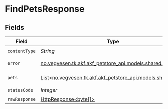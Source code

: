 # FindPetsResponse


## Fields

| Field                                                                                                                    | Type                                                                                                                     | Required                                                                                                                 | Description                                                                                                              |
| ------------------------------------------------------------------------------------------------------------------------ | ------------------------------------------------------------------------------------------------------------------------ | ------------------------------------------------------------------------------------------------------------------------ | ------------------------------------------------------------------------------------------------------------------------ |
| `contentType`                                                                                                            | *String*                                                                                                                 | :heavy_check_mark:                                                                                                       | N/A                                                                                                                      |
| `error`                                                                                                                  | [no.vegvesen.tk.akf.akf_petstore_api.models.shared.Error](../../models/shared/Error.md)                                  | :heavy_minus_sign:                                                                                                       | unexpected error                                                                                                         |
| `pets`                                                                                                                   | List<[no.vegvesen.tk.akf.akf_petstore_api.models.shared.Pet](../../models/shared/Pet.md)>                                | :heavy_minus_sign:                                                                                                       | pet response                                                                                                             |
| `statusCode`                                                                                                             | *Integer*                                                                                                                | :heavy_check_mark:                                                                                                       | N/A                                                                                                                      |
| `rawResponse`                                                                                                            | [HttpResponse<byte[]>](https://docs.oracle.com/en/java/javase/11/docs/api/java.net.http/java/net/http/HttpResponse.html) | :heavy_minus_sign:                                                                                                       | N/A                                                                                                                      |